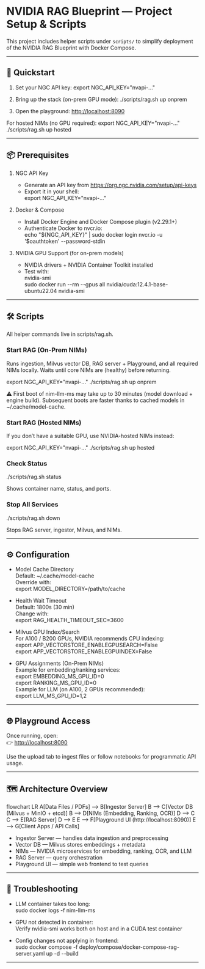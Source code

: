 # NVIDIA RAG Blueprint — Project Setup & Scripts

This project includes helper scripts under `scripts/` to simplify deployment of the NVIDIA RAG Blueprint with Docker Compose.

---

## 🚀 Quickstart

1. Set your NGC API key:
   export NGC_API_KEY="nvapi-..."

2. Bring up the stack (on-prem GPU mode):
   ./scripts/rag.sh up onprem

3. Open the playground:
   <http://localhost:8090>

For hosted NIMs (no GPU required):
   export NGC_API_KEY="nvapi-..."
   ./scripts/rag.sh up hosted

---

## 📦 Prerequisites

1. NGC API Key  
   - Generate an API key from <https://org.ngc.nvidia.com/setup/api-keys>  
   - Export it in your shell:  
     export NGC_API_KEY="nvapi-..."

2. Docker & Compose  
   - Install Docker Engine and Docker Compose plugin (v2.29.1+)  
   - Authenticate Docker to nvcr.io:  
     echo "${NGC_API_KEY}" | sudo docker login nvcr.io -u '$oauthtoken' --password-stdin

3. NVIDIA GPU Support (for on-prem models)  
   - NVIDIA drivers + NVIDIA Container Toolkit installed  
   - Test with:  
     nvidia-smi  
     sudo docker run --rm --gpus all nvidia/cuda:12.4.1-base-ubuntu22.04 nvidia-smi

---

## 🛠 Scripts

All helper commands live in scripts/rag.sh.

### Start RAG (On-Prem NIMs)

Runs ingestion, Milvus vector DB, RAG server + Playground, and all required NIMs locally. Waits until core NIMs are (healthy) before returning.

   export NGC_API_KEY="nvapi-..."
   ./scripts/rag.sh up onprem

⚠️ First boot of nim-llm-ms may take up to 30 minutes (model download + engine build). Subsequent boots are faster thanks to cached models in ~/.cache/model-cache.

### Start RAG (Hosted NIMs)

If you don’t have a suitable GPU, use NVIDIA-hosted NIMs instead:

   export NGC_API_KEY="nvapi-..."
   ./scripts/rag.sh up hosted

### Check Status

   ./scripts/rag.sh status

Shows container name, status, and ports.

### Stop All Services

   ./scripts/rag.sh down

Stops RAG server, ingestor, Milvus, and NIMs.

---

## ⚙️ Configuration

- Model Cache Directory  
  Default: ~/.cache/model-cache  
  Override with:  
    export MODEL_DIRECTORY=/path/to/cache

- Health Wait Timeout  
  Default: 1800s (30 min)  
  Change with:  
    export RAG_HEALTH_TIMEOUT_SEC=3600

- Milvus GPU Index/Search  
  For A100 / B200 GPUs, NVIDIA recommends CPU indexing:  
    export APP_VECTORSTORE_ENABLEGPUSEARCH=False  
    export APP_VECTORSTORE_ENABLEGPUINDEX=False

- GPU Assignments (On-Prem NIMs)  
  Example for embedding/ranking services:  
    export EMBEDDING_MS_GPU_ID=0  
    export RANKING_MS_GPU_ID=0  
  Example for LLM (on A100, 2 GPUs recommended):  
    export LLM_MS_GPU_ID=1,2

---

## 🌐 Playground Access

Once running, open:  
👉 <http://localhost:8090>  

Use the upload tab to ingest files or follow notebooks for programmatic API usage.

---

## 🗺 Architecture Overview

flowchart LR
    A[Data Files / PDFs] --> B[Ingestor Server]
    B --> C[Vector DB (Milvus + MinIO + etcd)]
    B --> D[NIMs (Embedding, Ranking, OCR)]
    D --> C
    C --> E[RAG Server]
    D --> E
    E --> F[Playground UI (http://localhost:8090)]
    E --> G[Client Apps / API Calls]

- Ingestor Server — handles data ingestion and preprocessing  
- Vector DB — Milvus stores embeddings + metadata  
- NIMs — NVIDIA microservices for embedding, ranking, OCR, and LLM  
- RAG Server — query orchestration  
- Playground UI — simple web frontend to test queries  

---

## 🐛 Troubleshooting

- LLM container takes too long:  
  sudo docker logs -f nim-llm-ms

- GPU not detected in container:  
  Verify nvidia-smi works both on host and in a CUDA test container

- Config changes not applying in frontend:  
  sudo docker compose -f deploy/compose/docker-compose-rag-server.yaml up -d --build

---
